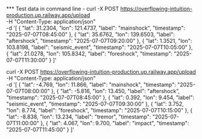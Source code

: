 *** Test data
in command line - curl -X POST https://overflowing-intuition-production.up.railway.app/upload \
  -H "Content-Type: application/json" \
  -d 
  '[
    {
      "lat": 31.2304,
      "lon": 121.4737,
      "label": "mainshock",
      "timestamp": "2025-07-07T08:45:00"
    },
    {
      "lat": 35.6762,
      "lon": 139.6503,
      "label": "aftershock",
      "timestamp": "2025-07-07T09:20:00"
    },
    {
      "lat": 1.3521,
      "lon": 103.8198,
      "label": "seismic_event",
      "timestamp": "2025-07-07T10:05:00"
    },
    {
      "lat": 21.0278,
      "lon": 105.8342,
      "label": "foreshock",
      "timestamp": "2025-07-07T11:30:00"
    }
  ]' 

  curl -X POST https://overflowing-intuition-production.up.railway.app/upload \
  -H "Content-Type: application/json" \
  -d 
  '[
    {
      "lat": -4.769,
      "lon": 11.866,
      "label": "mainshock",
      "timestamp": "2025-07-07T08:00:00"
    },
    {
      "lat": -5.816,
      "lon": 13.450,
      "label": "aftershock",
      "timestamp": "2025-07-07T08:45:00"
    },
    {
      "lat": 0.392,
      "lon": 9.454,
      "label": "seismic_event",
      "timestamp": "2025-07-07T09:30:00"
    },
    {
      "lat": 3.752,
      "lon": 8.774,
      "label": "foreshock",
      "timestamp": "2025-07-07T10:15:00"
    },
    {
      "lat": -8.838,
      "lon": 13.234,
      "label": "tremor",
      "timestamp": "2025-07-07T11:00:00"
    },
    {
      "lat": 4.067,
      "lon": 9.700,
      "label": "impact",
      "timestamp": "2025-07-07T11:45:00"
    }
  ]'
